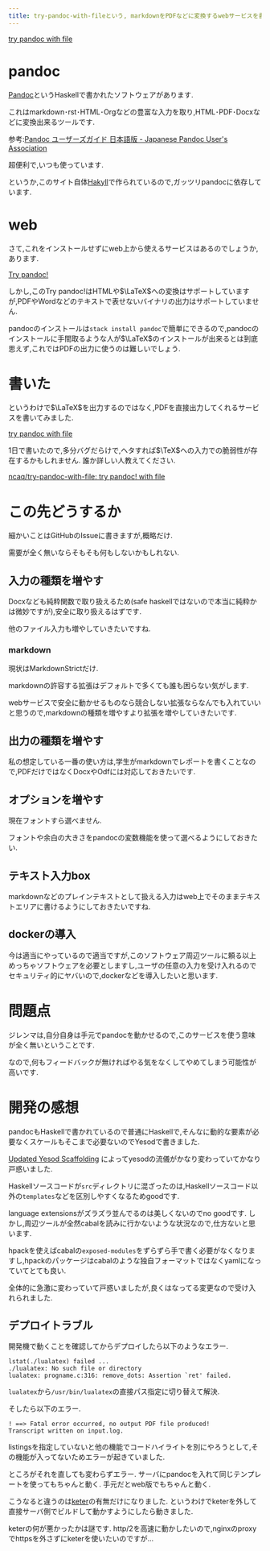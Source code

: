 ```yaml
---
title: try-pandoc-with-fileという, markdownをPDFなどに変換するwebサービスを書きました
---
```


[try pandoc with file](https://try-pandoc-with-file.ncaq.net/)

# pandoc

[Pandoc](http://pandoc.org/)というHaskellで書かれたソフトウェアがあります.

これはmarkdown･rst･HTML･Orgなどの豊富な入力を取り,HTML･PDF･Docxなどに変換出来るツールです.

参考:[Pandoc ユーザーズガイド 日本語版 - Japanese Pandoc User's Association](http://sky-y.github.io/site-pandoc-jp/users-guide/)

超便利で,いつも使っています.

というか,このサイト自体[Hakyll](https://jaspervdj.be/hakyll/)で作られているので,ガッツリpandocに依存しています.

# web

さて,これをインストールせずにweb上から使えるサービスはあるのでしょうか,あります.

[Try pandoc!](http://pandoc.org/try/)

しかし,このTry pandoc!はHTMLや$\LaTeX$への変換はサポートしていますが,PDFやWordなどのテキストで表せないバイナリの出力はサポートしていません.

pandocのインストールは`stack install pandoc`で簡単にできるので,pandocのインストールに手間取るような人が$\LaTeX$のインストールが出来るとは到底思えず,これではPDFの出力に使うのは難しいでしょう.

# 書いた

というわけで$\LaTeX$を出力するのではなく,PDFを直接出力してくれるサービスを書いてみました.

[try pandoc with file](https://try-pandoc-with-file.ncaq.net/)

1日で書いたので,多分バグだらけで,ヘタすれば$\TeX$への入力での脆弱性が存在するかもしれません.
誰か詳しい人教えてください.

[ncaq/try-pandoc-with-file: try pandoc! with file](https://github.com/ncaq/try-pandoc-with-file)

# この先どうするか

細かいことはGitHubのIssueに書きますが,概略だけ.

需要が全く無いならそもそも何もしないかもしれない.

## 入力の種類を増やす

Docxなども純粋関数で取り扱えるため(safe haskellではないので本当に純粋かは微妙ですが),安全に取り扱えるはずです.

他のファイル入力も増やしていきたいですね.

### markdown

現状はMarkdownStrictだけ.

markdownの許容する拡張はデフォルトで多くても誰も困らない気がします.

webサービスで安全に動かせるものなら競合しない拡張ならなんでも入れていいと思うので,markdownの種類を増やすより拡張を増やしていきたいです.

## 出力の種類を増やす

私の想定している一番の使い方は,学生がmarkdownでレポートを書くことなので,PDFだけではなくDocxやOdfには対応しておきたいです.

## オプションを増やす

現在フォントすら選べません.

フォントや余白の大きさをpandocの変数機能を使って選べるようにしておきたい.

## テキスト入力box

markdownなどのプレインテキストとして扱える入力はweb上でそのままテキストエリアに書けるようにしておきたいですね.

## dockerの導入

今は適当にやっているので適当ですが,このソフトウェア周辺ツールに頼る以上めっちゃソフトウェアを必要としますし,ユーザの任意の入力を受け入れるのでセキュリティ的にヤバいので,dockerなどを導入したいと思います.

# 問題点

ジレンマは,自分自身は手元でpandocを動かせるので,このサービスを使う意味が全く無いということです.

なので,何もフィードバックが無ければやる気をなくしてやめてしまう可能性が高いです.

# 開発の感想

pandocもHaskellで書かれているので普通にHaskellで,そんなに動的な要素が必要なくスケールもそこまで必要ないのでYesodで書きました.

[Updated Yesod Scaffolding](http://www.yesodweb.com/blog/2017/06/updated-yesod-scaffolding)
によってyesodの流儀がかなり変わっていてかなり戸惑いました.

Haskellソースコードが`src`ディレクトリに混ざったのは,Haskellソースコード以外の`templates`などを区別しやすくなるためgoodです.

language extensionsがズラズラ並んでるのは美しくないのでno goodです.
しかし,周辺ツールが全然cabalを読みに行かないような状況なので,仕方ないと思います.

hpackを使えばcabalの`exposed-modules`をずらずら手で書く必要がなくなりますし,hpackのパッケージはcabalのような独自フォーマットではなくyamlになっていてとても良い.

全体的に急激に変わっていて戸惑いましたが,良くはなってる変更なので受け入れられました.

## デプロイトラブル

開発機で動くことを確認してからデプロイしたら以下のようなエラー.

~~~
lstat(./lualatex) failed ...
./lualatex: No such file or directory
lualatex: progname.c:316: remove_dots: Assertion `ret' failed.
~~~

`lualatex`から`/usr/bin/lualatex`の直接パス指定に切り替えて解決.

そしたら以下のエラー.

~~~
! ==> Fatal error occurred, no output PDF file produced!
Transcript written on input.log.
~~~

listingsを指定していないと他の機能でコードハイライトを別にやろうとして,その機能が入ってないためエラーが起きていました.

ところがそれを直しても変わらずエラー.
サーバにpandocを入れて同じテンプレートを使ってもちゃんと動く.
手元だとweb版でもちゃんと動く.

こうなると違うのは[keter](https://github.com/snoyberg/keter/)の有無だけになりました.
というわけでketerを外して直接サーバ側でビルドして動かすようにしたら動きました.

keterの何が悪かったかは謎です.
http/2を高速に動かしたいので,nginxのproxyでhttpsを外さずにketerを使いたいのですが…
